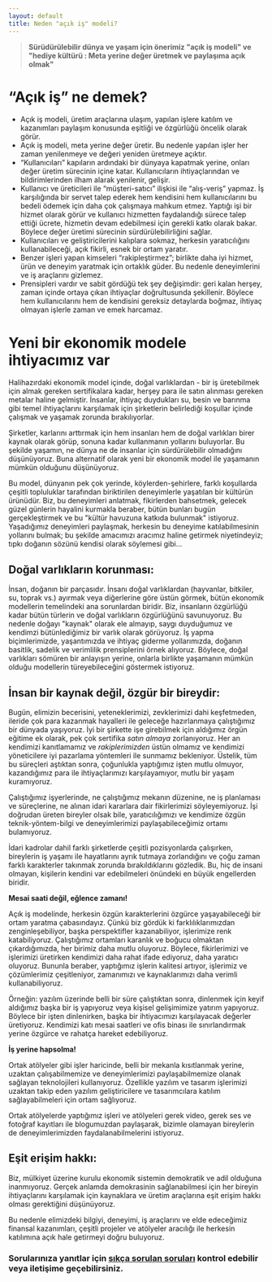 ```yaml
---
layout: default
title: Neden "açık iş" modeli?
---
```


>  **Sürüdürülebilir dünya ve yaşam için önerimiz "açık iş modeli" ve "hediye kültürü : Meta yerine değer üretmek ve paylaşıma açık olmak"**

# “Açık iş” ne demek?

* Açık iş modeli, üretim araçlarına ulaşım, yapılan işlere katılım ve kazanımları paylaşım konusunda eşitliği ve özgürlüğü öncelik olarak görür.
* Açık iş modeli, meta yerine değer üretir. Bu nedenle yapılan işler her zaman yenilenmeye ve değeri yeniden üretmeye açıktır.
* “Kullanıcıları” kapıların ardındaki bir dünyaya kapatmak yerine, onları değer üretim sürecinin içine katar. Kullanıcıların ihtiyaçlarından ve bildirimlerinden ilham alarak yenilenir, gelişir.
* Kullanıcı ve üreticileri ile “müşteri-satıcı” ilişkisi ile “alış-veriş” yapmaz. İş karşılığında bir servet talep ederek hem kendisini hem kullanıcılarını bu bedeli ödemek için daha çok çalışmaya mahkum etmez. Yaptığı işi bir hizmet olarak görür ve kullanıcı hizmetten faydalandığı sürece talep ettiği ücrete, hizmetin devam edebilmesi için gerekli katkı olarak bakar. Böylece değer üretimi sürecinin sürdürülebilirliğini sağlar.
* Kullanıcıları ve geliştiricilerini kalıplara sokmaz, herkesin yaratıcılığını kullanabileceği, açık fikirli, esnek bir ortam yaratır.
* Benzer işleri yapan kimseleri “rakipleştirmez”; birlikte daha iyi hizmet, ürün ve deneyim yaratmak için ortaklık güder. Bu nedenle deneyimlerini ve iş araçlarını gizlemez.
* Prensipleri vardır ve sabit gördüğü tek şey değişimdir: geri kalan herşey, zaman içinde ortaya çıkan ihtiyaçlar doğrultusunda şekillenir. Böylece hem kullanıcılarını hem de kendisini gereksiz detaylarda boğmaz, ihtiyaç olmayan işlerle zaman ve emek harcamaz.

# Yeni bir ekonomik modele ihtiyacımız var

Halihazırdaki ekonomik model içinde, doğal varlıklardan - bir iş üretebilmek için almak gereken sertifikalara kadar, herşey para ile satın alınması gereken metalar haline gelmiştir. İnsanlar, ihtiyaç duydukları su, besin ve barınma gibi temel ihtiyaçlarını karşılamak için şirketlerin belirlediği koşullar içinde çalışmak ve yaşamak zorunda bırakılıyorlar.

Şirketler, karlarını arttırmak için hem insanları hem de doğal varlıkları birer kaynak olarak görüp, sonuna kadar kullanmanın yollarını buluyorlar. Bu şekilde yaşamın, ne dünya ne de insanlar için sürdürülebilir olmadığını düşünüyoruz. Buna alternatif olarak yeni bir ekonomik model ile yaşamanın mümkün olduğunu düşünüyoruz.

Bu model, dünyanın pek çok yerinde, köylerden-şehirlere, farklı koşullarda çeşitli topluluklar tarafından biriktirilen deneyimlerle yaşatılan bir kültürün ürünüdür. Biz, bu deneyimleri anlatmak, fikirlerden bahsetmek, gelecek güzel günlerin hayalini kurmakla beraber, bütün bunları bugün gerçekleştirmek ve bu "kültür havuzuna katkıda bulunmak" istiyoruz. Yaşadığımız deneyimleri paylaşmak, herkesin bu deneyime katılabilmesinin yollarını bulmak; bu şekilde amacımızı aracımız haline getirmek niyetindeyiz; tıpkı doğanın sözünü kendisi olarak söylemesi gibi...

## Doğal varlıkların korunması:

İnsan, doğanın bir parçasıdır. İnsanı doğal varlıklardan (hayvanlar, bitkiler, su, toprak vs.) ayırmak veya diğerlerine göre üstün görmek, bütün ekonomik modellerin temelindeki ana sorunlardan biridir. Biz, insanların özgürlüğü kadar bütün türlerin ve doğal varlıkların özgürlüğünü savunuyoruz. Bu nedenle doğayı "kaynak" olarak ele almayıp, saygı duyduğumuz ve kendimzi bütünlediğimiz bir varlık olarak görüyoruz.
İş yapma biçimlerimizde, yaşantımızda ve ihtiyaç giderme yollarımızda, doğanın basitlik, sadelik ve verimlilik prensiplerini örnek alıyoruz. 
Böylece, doğal varlıkları sömüren bir anlayışın yerine, onlarla birlikte yaşamanın mümkün olduğu modellerin türeyebileceğini göstermek istiyoruz.

## İnsan bir kaynak değil, özgür bir bireydir:

Bugün, elimizin becerisini, yeteneklerimizi, zevklerimizi dahi keşfetmeden, ileride çok para kazanmak hayalleri ile geleceğe hazırlanmaya çalıştığımız bir dünyada yaşıyoruz. İyi bir şirkette işe girebilmek için aldığımız örgün eğitime ek olarak, pek çok sertifika *satın almaya* zorlanıyoruz. Her an kendimizi kanıtlamamız ve *rakiplerimizden* üstün olmamız ve kendimizi yöneticilere iyi pazarlama yöntemleri ile sunmamız bekleniyor. Üstelik, tüm bu süreçleri aştıktan sonra, çoğunlukla yaptığımız işten mutlu olmuyor, kazandığımız para ile ihtiyaçlarımızı karşılayamıyor, mutlu bir yaşam kuramıyoruz.

Çalıştığımız işyerlerinde, ne çalıştığımız mekanın düzenine, ne iş planlaması ve süreçlerine, ne alınan idari kararlara dair fikirlerimizi söyleyemiyoruz. İşi doğrudan üreten bireyler olsak bile, yaratıcılığımızı ve kendimize özgün teknik-yöntem-bilgi ve deneyimlerimizi paylaşabileceğimiz ortamı bulamıyoruz.

İdari kadrolar dahil farklı şirketlerde çeşitli pozisyonlarda çalışırken, bireylerin iş yaşamı ile hayatlarını ayrık tutmaya zorlandığını ve çoğu zaman farklı karakterler takınmak zorunda bırakıldıklarını gözledik. Bu, hiç de insani olmayan, kişilerin kendini var edebilmeleri önündeki en büyük engellerden biridir.

**Mesai saati değil, eğlence zamanı!**

Açık iş modelinde, herkesin özgün karakterlerini özgürce yaşayabileceği bir ortam yaratma çabasındayız. Çünkü biz gördük ki farklılıklarımızdan zenginleşebiliyor, başka perspektifler kazanabiliyor, işlerimize renk katabiliyoruz. Çalıştığımız ortamları karanlık ve boğucu olmaktan çıkardığımızda, her birimiz daha mutlu oluyoruz. Böylece, fikirlerimizi ve işlerimizi üretirken kendimizi daha rahat ifade ediyoruz, daha yaratıcı oluyoruz. Bununla beraber, yaptığımız işlerin kalitesi artıyor, işlerimiz ve çözümlerimiz çeşitleniyor, zamanımızı ve kaynaklarımızı daha verimli kullanabiliyoruz.

Örneğin: yazılım üzerinde belli bir süre çalıştıktan sonra, dinlenmek için keyif aldığımız başka bir iş yapıyoruz veya kişisel gelişimimize yatırım yapıyoruz. Böylece bir işten dinlenirken, başka bir ihtiyacımızı karşılayacak değerler üretiyoruz. Kendimizi katı mesai saatleri ve ofis binası ile sınırlandırmak yerine özgürce ve rahatça hareket edebiliyoruz.

**İş yerine hapsolma!**

Ortak atölyeler gibi işler haricinde, belli bir mekanla kısıtlanmak yerine, uzaktan çalışabilmemize ve deneyimlerimizi paylaşabilmemize olanak sağlayan teknolojileri kullanıyoruz. Özellikle yazılım ve tasarım işlerimizi uzaktan takip eden yazılım geliştiricilere ve tasarımcılara katılım sağlayabilmeleri için ortam sağlıyoruz.

Ortak atölyelerde yaptığımız işleri ve atölyeleri gerek video, gerek ses ve fotoğraf kayıtları ile blogumuzdan paylaşarak, bizimle olamayan bireylerin de deneyimlerimizden faydalanabilmelerini istiyoruz.

## Eşit erişim hakkı:

Biz, mülkiyet üzerine kurulu ekonomik sistemin demokratik ve adil olduğuna inanmıyoruz. Gerçek anlamda demokrasinin sağlanabilmesi için her bireyin ihtiyaçlarını karşılamak için kaynaklara ve üretim araçlarına eşit erişim hakkı olması gerektiğini düşünüyoruz.

Bu nedenle elimizdeki bilgiyi, deneyimi, iş araçlarını ve elde edeceğimiz finansal kazanımları, çeşitli projeler ve atölyeler aracılığı ile herkesin katılımına açık hale getirmeyi doğru buluyoruz.

### Sorularınıza yanıtlar için [sıkça sorulan soruları](acik-is-faq.html) kontrol edebilir veya iletişime geçebilirsiniz.

